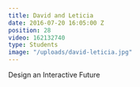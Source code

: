 ```yaml
---
title: David and Leticia
date: 2016-07-20 16:05:00 Z
position: 28
video: 162132740
type: Students
image: "/uploads/david-leticia.jpg"
---
```


Design an Interactive Future
